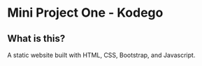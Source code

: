 # Mini Project One - Kodego

<h2><strong>What is this?</strong></h2>
<p>A static website built with HTML, CSS, Bootstrap, and Javascript.</p>
